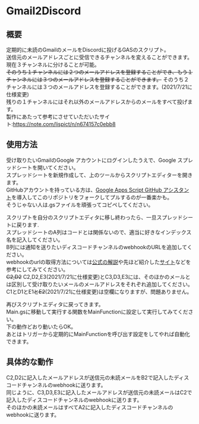 # Gmail2Discord

## 概要
定期的に未読のGmailのメールをDiscordに投げるGASのスクリプト。<br>
送信元のメールアドレスごとに受信できるチャンネルを変えることができます。<br>
現在３チャンネルに分けることが可能。<br>
~~そのうち１チャンネルには２つのメールアドレスを登録することができ、もう１チャンネルには３つのメールアドレスを登録することができます。~~
そのうち２チャンネルには３つのメールアドレスを登録することができます。(2021/7/21に仕様変更)<br>
残りの１チャンネルにはそれ以外のメールアドレスからのメールをすべて投げます。<br>
製作にあたって参考にさせていただいたサイト:https://note.com/lispict/n/n674157c0ebb8

## 使用方法
受け取りたいGmailのGoogle アカウントにログインしたうえで、Google スプレッドシートを開いてください。<br>
スプレッドシートを新規作成して、上のツールからスクリプトエディターを開きます。<br>
GitHubアカウントを持っている方は、[Google Apps Script GitHub アシスタント](https://chrome.google.com/webstore/detail/google-apps-script-github/lfjcgcmkmjjlieihflfhjopckgpelofo?hl=ja)を導入してこのリポジトリをフォークしてプルするのが一番楽かも。<br>
そうじゃない人は.gsファイルを頑張ってコピペしてください。

スクリプトを自分のスクリプトエディタに移し終わったら、一旦スプレッドシートに戻ります.<br>
スプレッドシートのA列はコードとは関係ないので、適当に好きなインデックス名を記入してください。<br>
B列には通知を送りたいディスコードチャンネルのwebhookのURLを追加してください。<br>
webhookのurlの取得方法については[公式の解説](https://support.discord.com/hc/ja/articles/228383668-%E3%82%BF%E3%82%A4%E3%83%88%E3%83%AB-Webhooks%E3%81%B8%E3%81%AE%E5%BA%8F%E7%AB%A0)や先ほど紹介した[サイト](https://note.com/lispict/n/n674157c0ebb8)などを参考にしてみてください。<br>
~~C2,D2~~ C2,D2,E3(2021/7/21に仕様変更)とC3,D3,E3には、そのほかのメールとは区別して受け取りたいメールのメールアドレスをそれぞれ追加してください。<br>
C1とD1とE1~~とE2~~(2021/7/21に仕様変更)は空欄になりますが、問題ありません。<br>

再びスクリプトエディタに戻ってきます。<br>
Main.gsに移動して実行する関数をMainFunctionに設定して実行してみてください。<br>
下の動作どおり動いたらOK。<br>
あとはトリガーから定期的にMainFunctionを呼び出す設定をしてやれば自動化できます。<br>

## 具体的な動作
C2,D2に記入したメールアドレスが送信元の未読メールをB2で記入したディスコードチャンネルのwebhookに送ります。<br>
同じように、C3,D3,E3に記入したメールアドレスが送信元の未読メールはC2で記入したディスコードチャンネルのwebhookに送ります。<br>
そのほかの未読メールはすべてA2に記入したディスコードチャンネルのwebhookに送ります。
